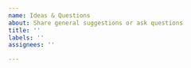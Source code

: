 ```yaml
---
name: Ideas & Questions
about: Share general suggestions or ask questions
title: ''
labels: ''
assignees: ''

---
```



